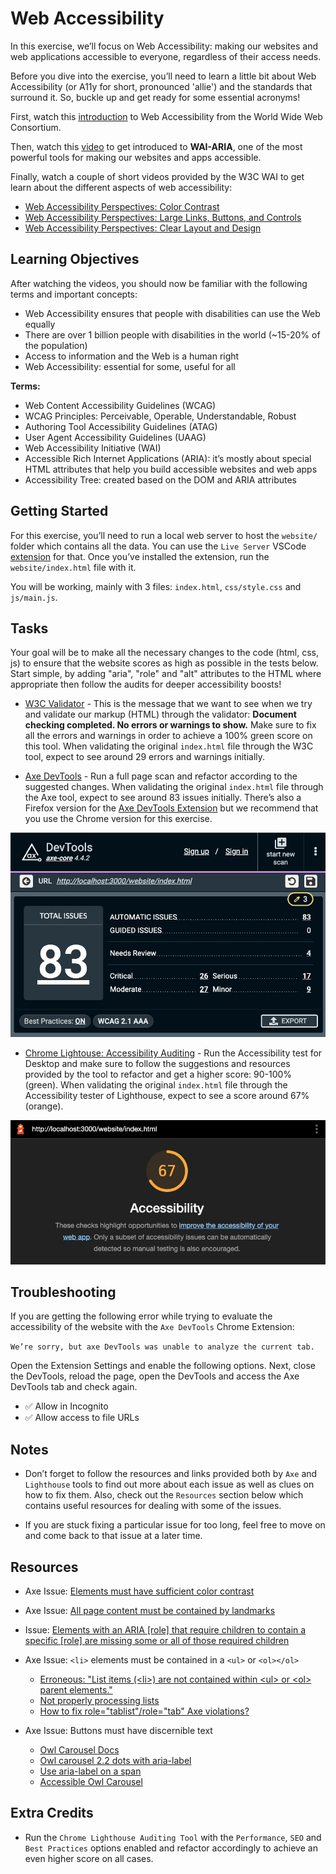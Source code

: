 # Web Accessibility 

In this exercise, we’ll focus on Web Accessibility: making our websites and web applications accessible to everyone, regardless of their access needs.

Before you dive into the exercise, you’ll need to learn a little bit about Web Accessibility (or A11y for short, pronounced 'allie') and the standards that surround it. So, buckle up and get ready for some essential acronyms!

First, watch this [introduction](https://www.youtube.com/watch?v=20SHvU2PKsM) to Web Accessibility from the World Wide Web Consortium.

Then, watch this [video](https://www.youtube.com/watch?v=g9Qff0b-lHk) to get introduced to **WAI-ARIA**, one of the most powerful tools for making our websites and apps accessible.

Finally, watch a couple of short videos provided by the W3C WAI to get learn about the different aspects of web accessibility:

- [Web Accessibility Perspectives: Color Contrast](https://www.youtube.com/watch?v=Hui87z2Vx8o)
- [Web Accessibility Perspectives: Large Links, Buttons, and Controls](https://www.youtube.com/watch?v=CzfKB3PuuIY)
- [Web Accessibility Perspectives: Clear Layout and Design](https://www.youtube.com/watch?v=tfkzj5VC9P8)

## Learning Objectives

After watching the videos, you should now be familiar with the following terms and important concepts:

- Web Accessibility ensures that people with disabilities can use the Web equally
- There are over 1 billion people with disabilities in the world (~15-20% of the population)
- Access to information and the Web is a human right
- Web Accessibility: essential for some, useful for all

**Terms:**

- Web Content Accessibility Guidelines (WCAG)
- WCAG Principles: Perceivable, Operable, Understandable, Robust
- Authoring Tool Accessibility Guidelines (ATAG)
- User Agent Accessibility Guidelines (UAAG)
- Web Accessibility Initiative (WAI)
- Accessible Rich Internet Applications (ARIA): it’s mostly about special HTML attributes that help you build accessible websites and web apps
- Accessibility Tree: created based on the DOM and ARIA attributes

## Getting Started

For this exercise, you’ll need to run a local web server to host the `website/` folder which contains all the data. You can use the `Live Server` VSCode [extension](https://marketplace.visualstudio.com/items?itemName=ritwickdey.LiveServer) for that. Once you’ve installed the extension, run the `website/index.html` file with it.

You will be working, mainly with 3 files: `index.html`, `css/style.css` and `js/main.js`.

## Tasks

Your goal will be to make all the necessary changes to the code (html, css, js) to ensure that the website scores as high as possible in the tests below. Start simple, by adding "aria", "role" and "alt" attributes to the HTML where appropriate then follow the audits for deeper accessibility boosts!

- [W3C Validator](https://validator.w3.org/nu/#textarea) - This is the message that we want to see when we try and validate our markup (HTML) through the validator: **Document checking completed. No errors or warnings to show.** Make sure to fix all the errors and warnings in order to achieve a 100% green score on this tool. When validating the original `index.html` file through the W3C tool, expect to see around 29 errors and warnings initially.

- [Axe DevTools](https://chrome.google.com/webstore/detail/axe-devtools-web-accessib/lhdoppojpmngadmnindnejefpokejbdd) - Run a full page scan and refactor according to the suggested changes. When validating the original `index.html` file through the Axe tool, expect to see around 83 issues initially. There’s also a Firefox version for the [Axe DevTools Extension](https://addons.mozilla.org/en-US/firefox/addon/axe-devtools/) but we recommend that you use the Chrome version for this exercise.

![](./assets/Axe.DevTools.jpg)

- [Chrome Lightouse: Accessibility Auditing](https://web.dev/accessibility-scoring/) - Run the Accessibility test for Desktop and make sure to follow the suggestions and resources provided by the tool to refactor and get a higher score: 90-100% (green). When validating the original `index.html` file through the Accessibility tester of Lighthouse, expect to see a score around 67% (orange).

![](./assets/Lighthouse.jpg)

## Troubleshooting

If you are getting the following error while trying to evaluate the accessibility of the website with the `Axe DevTools` Chrome Extension: 

`We’re sorry, but axe DevTools was unable to analyze the current tab.`

Open the Extension Settings and enable the following options. Next, close the DevTools, reload the page, open the DevTools and access the Axe DevTools tab and check again.

- ✅ Allow in Incognito
- ✅ Allow access to file URLs

## Notes

- Don’t forget to follow the resources and links provided both by `Axe` and `Lighthouse` tools to find out more about each issue as well as clues on how to fix them. Also, check out the `Resources` section below which contains useful resources for dealing with some of the issues.

- If you are stuck fixing a particular issue for too long, feel free to move on and come back to that issue at a later time.

## Resources

- Axe Issue: [Elements must have sufficient color contrast](https://contrast-ratio.com/#%23a6a6a6-on-white)
- Axe Issue: [All page content must be contained by landmarks](https://dequeuniversity.com/rules/axe/4.4/region)
- Issue: [Elements with an ARIA [role] that require children to contain a specific [role] are missing some or all of those required children](https://web.dev/aria-required-children/)

- Axe Issue: `<li>` elements must be contained in a `<ul>` or `<ol></ol>`
  - [Erroneous: "List items (\<li>) are not contained within \<ul> or \<ol> parent elements."](https://github.com/GoogleChrome/lighthouse/issues/9643)
  - [Not properly processing lists](https://github.com/dequelabs/axe-core/issues/2415)
  - [How to fix role="tablist"/role="tab" Axe violations?](https://stackoverflow.com/questions/69756534/how-to-fix-role-tablist-role-tab-axe-violations)


- Axe Issue: Buttons must have discernible text
  - [Owl Carousel Docs](https://owlcarousel2.github.io/OwlCarousel2/docs/api-events.html)
  - [Owl carousel 2.2 dots with aria-label](https://stackoverflow.com/questions/41818880/owl-carousel-2-2-dots-with-aria-label)
  - [Use aria-label on a span](https://stackoverflow.com/questions/54141817/use-aria-label-on-a-span)
  - [Accessible Owl Carousel](https://codepen.io/kelsS/pen/LreGKN?editors=0010)

## Extra Credits

- Run the `Chrome Lighthouse Auditing Tool` with the `Performance`, `SEO` and `Best Practices` options enabled and refactor accordingly to achieve an even higher score on all cases.
